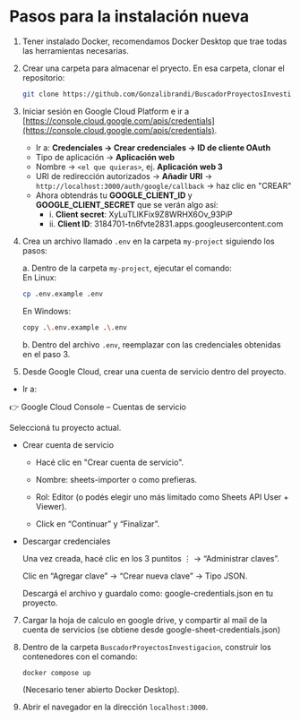
# Pasos para la instalación nueva

1. Tener instalado Docker, recomendamos Docker Desktop que trae todas las herramientas necesarias.

2. Crear una carpeta para almacenar el pryecto. En esa carpeta, clonar el repositorio:

   ```bash
   git clone https://github.com/Gonzalibrandi/BuscadorProyectosInvestigacion.git
   ```

3. Iniciar sesión en Google Cloud Platform e ir a [https://console.cloud.google.com/apis/credentials](https://console.cloud.google.com/apis/credentials).
   
   - Ir a: **Credenciales → Crear credenciales → ID de cliente OAuth**  
   - Tipo de aplicación → **Aplicación web**  
   - Nombre → `<el que quieras>`, ej. **Aplicación web 3**  
   - URI de redirección autorizados → **Añadir URI** → `http://localhost:3000/auth/google/callback` → haz clic en "CREAR"  
   - Ahora obtendrás tu **GOOGLE_CLIENT_ID** y **GOOGLE_CLIENT_SECRET** que se verán algo así:
     - i. **Client secret**: XyLuTLlKFix9Z8WRHX6Ov_93PiP  
     - ii. **Client ID**: 3184701-tn6fvte2831.apps.googleusercontent.com

5. Crea un archivo llamado `.env` en la carpeta `my-project` siguiendo los pasos:

   a. Dentro de la carpeta `my-project`, ejecutar el comando:  
      En Linux:
      ```bash
      cp .env.example .env
      ```
      En Windows:
      ```bash
      copy .\.env.example .\.env
      ```

   b. Dentro del archivo `.env`, reemplazar con las credenciales obtenidas en el paso 3.

6. Desde Google Cloud, crear una cuenta de servicio dentro del proyecto.
 - Ir a:

👉 Google Cloud Console – Cuentas de servicio

Seleccioná tu proyecto actual.
- Crear cuenta de servicio

    - Hacé clic en "Crear cuenta de servicio".

    - Nombre: sheets-importer o como prefieras.

    - Rol: Editor (o podés elegir uno más limitado como Sheets API User + Viewer).

    - Click en “Continuar” y “Finalizar”.

- Descargar credenciales

    Una vez creada, hacé clic en los 3 puntitos ⋮ → “Administrar claves”.

    Clic en “Agregar clave” → “Crear nueva clave” → Tipo JSON.

    Descargá el archivo y guardalo como:
    google-credentials.json en tu proyecto.

7. Cargar la hoja de calculo en google drive, y compartir al mail de la cuenta de servicios (se obtiene desde google-sheet-credentials.json)

8. Dentro de la carpeta `BuscadorProyectosInvestigacion`, construir los contenedores con el comando:
   ```bash
   docker compose up
   ```
   (Necesario tener abierto Docker Desktop).

9. Abrir el navegador en la dirección `localhost:3000`.
